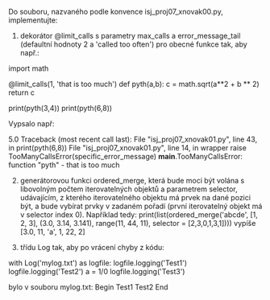 Do souboru, nazvaného podle konvence isj_proj07_xnovak00.py, implementujte:



1. dekorátor @limit_calls s parametry max_calls a error_message_tail (defaultní hodnoty 2 a 'called too often') pro obecné funkce tak, aby např.:

import math

@limit_calls(1, 'that is too much')
def pyth(a,b):
    c = math.sqrt(a**2 + b ** 2)
    return c

print(pyth(3,4))
print(pyth(6,8))

Vypsalo např:

5.0
Traceback (most recent call last):
  File "isj_proj07_xnovak01.py", line 43, in <module>
    print(pyth(6,8))
  File "isj_proj07_xnovak01.py", line 14, in wrapper
    raise TooManyCallsError(specific_error_message)
__main__.TooManyCallsError: function "pyth" - that is too much




2. generátorovou funkci ordered_merge, která bude moci být volána s libovolným počtem iterovatelných objektů a parametrem selector, udávajícím, z kterého iterovatelného objektu má prvek na dané pozici být, a bude vybírat prvky v zadaném pořadí (první iterovatelný objekt má v selector index 0).
Například tedy:
print(list(ordered_merge('abcde', [1, 2, 3], (3.0, 3.14, 3.141), range(11, 44, 11), selector = [2,3,0,1,3,1])))
vypíše [3.0, 11, 'a', 1, 22, 2]




3. třídu Log tak, aby po vrácení chyby z kódu:
 
with Log('mylog.txt') as logfile:
    logfile.logging('Test1')
    logfile.logging('Test2')
    a = 1/0
    logfile.logging('Test3')

bylo v souboru mylog.txt:
Begin
Test1
Test2
End